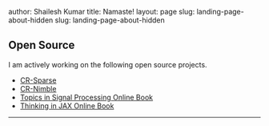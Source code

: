 author: Shailesh Kumar
title: Namaste!
layout: page
slug: landing-page-about-hidden
slug: landing-page-about-hidden

## Open Source

I am actively working on the following open source projects.

* [CR-Sparse](https://github.com/carnotresearch/cr-sparse)
* [CR-Nimble](https://github.com/carnotresearch/cr-nimble)
* [Topics in Signal Processing Online Book](https://tisp.indigits.com)
* [Thinking in JAX Online Book](https://www.indigits.com/thinkjax/intro.html)



---